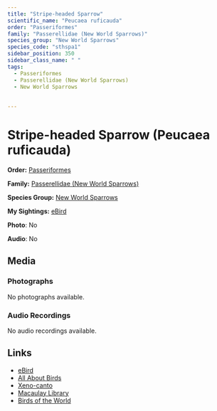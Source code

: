 ```yaml
---
title: "Stripe-headed Sparrow"
scientific_name: "Peucaea ruficauda"
order: "Passeriformes"
family: "Passerellidae (New World Sparrows)"
species_group: "New World Sparrows"
species_code: "sthspa1"
sidebar_position: 350
sidebar_class_name: " "
tags: 
  - Passeriformes
  - Passerellidae (New World Sparrows)
  - New World Sparrows
  
  
---
```


# Stripe-headed Sparrow (Peucaea ruficauda)

**Order:** [Passeriformes](/tags/passeriformes)

**Family:** [Passerellidae (New World Sparrows)](/tags/passerellidae-new-world-sparrows)

**Species Group:** [New World Sparrows](/tags/new-world-sparrows)

**My Sightings:** [eBird](https://ebird.org/lifelist?r=world&time=life&spp=sthspa1)

**Photo**: No 

**Audio**: No

## Media
### Photographs
No photographs available.

### Audio Recordings
No audio recordings available.

## Links
* [eBird](https://ebird.org/species/sthspa1) 
* [All About Birds](https://www.allaboutbirds.org/guide/sthspa1) 
* [Xeno-canto](https://www.xeno-canto.org/species/peucaea-ruficauda) 
* [Macaulay Library](https://search.macaulaylibrary.org/catalog?taxonCode=sthspa1&sort=rating_rank_desc)
* [Birds of the World](https://birdsoftheworld.org/bow/species/sthspa1)

